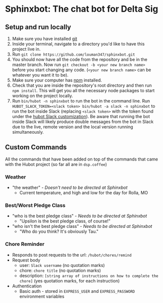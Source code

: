 # Sphinxbot: The chat bot for Delta Sig

## Setup and run locally
1. Make sure you have installed [git](https://git-scm.com/book/en/v2/Getting-Started-Installing-Git)
2. Inside your terminal, navigate to a directory you'd like to have this project live in.
3. Run `git clone https://github.com/louman347/sphinxbot.git`
4. You should now have all the code from the repository and be in the master branch. Now run `git checkout -b <your new branch name>` before you start changing any code. (`<your new branch name>` can be whatever you want it to be).
5. Make sure your computer has [npm](http://blog.npmjs.org/post/85484771375/how-to-install-npm) installed.
6. Check that you are inside the repository's root directory and then run `npm install`. This will get you all the necessary node packages to start working on the project locally.
7. Run `bin/hubot -n sphinxbot` to run the bot in the command line. Run `HUBOT_SLACK_TOKEN=<slack token> bin/hubot -a slack -n sphinxbot` to run the bot inside Slack (replacing `<slack token>` with the token found under the [hubot Slack customization](https://dsp-de.slack.com/services/B0BMHV6DU)). Be aware that running the bot inside Slack will likely produce double messages from the bot in Slack due to the live, remote version and the local version running simultaneously.

## Custom Commands
All the commands that have been added on top of the commands that came with the Hubot project (so far all are in `dsp.coffee`)
### Weather
 * "the weather" - _Doesn't need to be directed at Sphinxbot_
   * Current temperature, and high and low for the day for Rolla, MO
### Best/Worst Pledge Class
 * "who is the best pledge class" - _Needs to be directed at Sphinxbot_
   * "Upsilon is the best pledge class, of course!"
 * "who isn't the best pledge class" - _Needs to be directed at Sphinxbot_
   * "Who do you think? It's obviously Tau."
### Chore Reminder
 * Responds to post requests to the url: `/hubot/chores/remind`
 * Request body
   * user: `Slack username` (no quotation marks)
   * chore: `chore title` (no quotation marks)
   * description: `[string array of instructions on how to complete the chore]` (yes quotation marks, for each instruction)
 * Authentication
   * Basic auth - stored in `EXPRESS_USER` and `EXPRESS_PASSWORD` environment variables